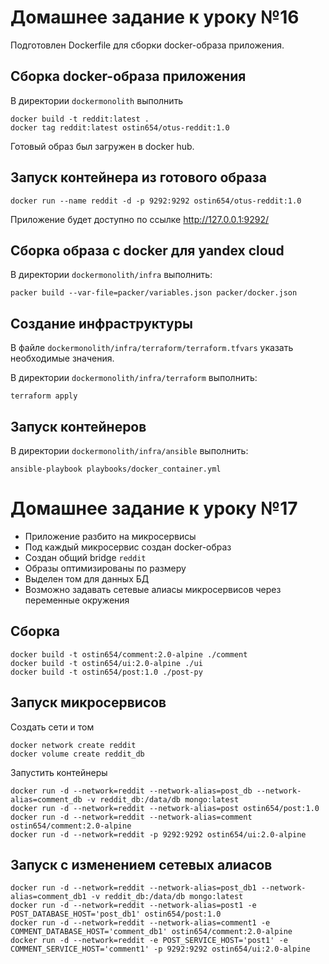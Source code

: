 # Домашнее задание к уроку №16

Подготовлен Dockerfile для сборки docker-образа приложения.

## Сборка docker-образа приложения

В директории `dockermonolith` выполнить

```shell
docker build -t reddit:latest .
docker tag reddit:latest ostin654/otus-reddit:1.0
```

Готовый образ был загружен в docker hub.

## Запуск контейнера из готового образа

```shell
docker run --name reddit -d -p 9292:9292 ostin654/otus-reddit:1.0
```

Приложение будет доступно по ссылке http://127.0.0.1:9292/

## Сборка образа с docker для yandex cloud

В директории `dockermonolith/infra` выполнить:

```shell
packer build --var-file=packer/variables.json packer/docker.json
```

## Создание инфраструктуры

В файле `dockermonolith/infra/terraform/terraform.tfvars` указать необходимые значения.

В директории `dockermonolith/infra/terraform` выполнить:

```shell
terraform apply
```

## Запуск контейнеров

В директории `dockermonolith/infra/ansible` выполнить:

```shell
ansible-playbook playbooks/docker_container.yml
```

# Домашнее задание к уроку №17

- Приложение разбито на микросервисы
- Под каждый микросервис создан docker-образ
- Создан общий bridge `reddit`
- Образы оптимизированы по размеру
- Выделен том для данных БД
- Возможно задавать сетевые алиасы микросервисов через переменные окружения

## Сборка

```shell
docker build -t ostin654/comment:2.0-alpine ./comment
docker build -t ostin654/ui:2.0-alpine ./ui
docker build -t ostin654/post:1.0 ./post-py
```

## Запуск микросервисов

Создать сети и том

```shell
docker network create reddit
docker volume create reddit_db
```

Запустить контейнеры

```shell
docker run -d --network=reddit --network-alias=post_db --network-alias=comment_db -v reddit_db:/data/db mongo:latest
docker run -d --network=reddit --network-alias=post ostin654/post:1.0
docker run -d --network=reddit --network-alias=comment ostin654/comment:2.0-alpine
docker run -d --network=reddit -p 9292:9292 ostin654/ui:2.0-alpine
```

## Запуск с изменением сетевых алиасов

```shell
docker run -d --network=reddit --network-alias=post_db1 --network-alias=comment_db1 -v reddit_db:/data/db mongo:latest
docker run -d --network=reddit --network-alias=post1 -e POST_DATABASE_HOST='post_db1' ostin654/post:1.0
docker run -d --network=reddit --network-alias=comment1 -e COMMENT_DATABASE_HOST='comment_db1' ostin654/comment:2.0-alpine
docker run -d --network=reddit -e POST_SERVICE_HOST='post1' -e COMMENT_SERVICE_HOST='comment1' -p 9292:9292 ostin654/ui:2.0-alpine
```
